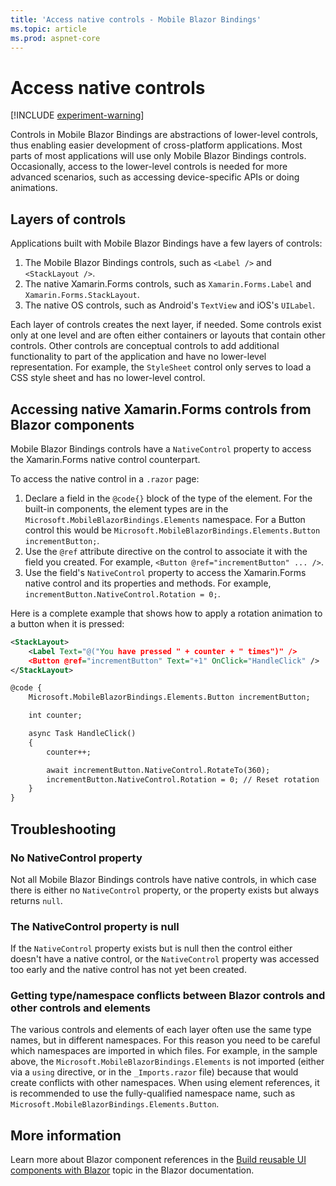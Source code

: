 ```yaml
---
title: 'Access native controls - Mobile Blazor Bindings'
ms.topic: article
ms.prod: aspnet-core
---
```


# Access native controls

[!INCLUDE [experiment-warning](../includes/experiment-warning.md)]

Controls in Mobile Blazor Bindings are abstractions of lower-level controls, thus enabling easier development of cross-platform applications. Most parts of most applications will use only Mobile Blazor Bindings controls. Occasionally, access to the lower-level controls is needed for more advanced scenarios, such as accessing device-specific APIs or doing animations.

## Layers of controls

Applications built with Mobile Blazor Bindings have a few layers of controls:

1. The Mobile Blazor Bindings controls, such as `<Label />` and `<StackLayout />`.
2. The native Xamarin.Forms controls, such as `Xamarin.Forms.Label` and `Xamarin.Forms.StackLayout`.
3. The native OS controls, such as Android's `TextView` and iOS's `UILabel`.

Each layer of controls creates the next layer, if needed. Some controls exist only at one level and are often either containers or layouts that contain other controls. Other controls are conceptual controls to add additional functionality to part of the application and have no lower-level representation. For example, the `StyleSheet` control only serves to load a CSS style sheet and has no lower-level control.

## Accessing native Xamarin.Forms controls from Blazor components

Mobile Blazor Bindings controls have a `NativeControl` property to access the Xamarin.Forms native control counterpart.

To access the native control in a `.razor` page:

1. Declare a field in the `@code{}` block of the type of the element. For the built-in components, the element types are in the `Microsoft.MobileBlazorBindings.Elements` namespace. For a Button control this would be `Microsoft.MobileBlazorBindings.Elements.Button incrementButton;`.
1. Use the `@ref` attribute directive on the control to associate it with the field you created. For example, `<Button @ref="incrementButton" ... />`.
1. Use the field's `NativeControl` property to access the Xamarin.Forms native control and its properties and methods. For example, `incrementButton.NativeControl.Rotation = 0;`.

Here is a complete example that shows how to apply a rotation animation to a button when it is pressed:

```xml
<StackLayout>
    <Label Text="@("You have pressed " + counter + " times")" />
    <Button @ref="incrementButton" Text="+1" OnClick="HandleClick" />
</StackLayout>

@code {
    Microsoft.MobileBlazorBindings.Elements.Button incrementButton;

    int counter;

    async Task HandleClick()
    {
        counter++;

        await incrementButton.NativeControl.RotateTo(360);
        incrementButton.NativeControl.Rotation = 0; // Reset rotation
    }
}
```

## Troubleshooting

### No NativeControl property

Not all Mobile Blazor Bindings controls have native controls, in which case there is either no `NativeControl` property, or the property exists but always returns `null`.

### The NativeControl property is null

If the `NativeControl` property exists but is null then the control either doesn't have a native control, or the `NativeControl` property was accessed too early and the native control has not yet been created.

### Getting type/namespace conflicts between Blazor controls and other controls and elements

The various controls and elements of each layer often use the same type names, but in different namespaces. For this reason you need to be careful which namespaces are imported in which files. For example, in the sample above, the `Microsoft.MobileBlazorBindings.Elements` is not imported (either via a `using` directive, or in the `_Imports.razor` file) because that would create conflicts with other namespaces. When using element references, it is recommended to use the fully-qualified namespace name, such as `Microsoft.MobileBlazorBindings.Elements.Button`.

## More information

Learn more about Blazor component references in the [Build reusable UI components with Blazor](https://docs.microsoft.com/dotnet/architecture/blazor-for-web-forms-developers/components#capture-component-references) topic in the Blazor documentation.
